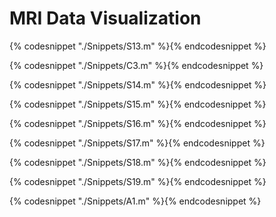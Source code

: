# MRI Data Visualization 

{% codesnippet "./Snippets/S13.m" %}{% endcodesnippet %}

{% codesnippet "./Snippets/C3.m" %}{% endcodesnippet %}

{% codesnippet "./Snippets/S14.m" %}{% endcodesnippet %}

{% codesnippet "./Snippets/S15.m" %}{% endcodesnippet %}

{% codesnippet "./Snippets/S16.m" %}{% endcodesnippet %}

{% codesnippet "./Snippets/S17.m" %}{% endcodesnippet %}

{% codesnippet "./Snippets/S18.m" %}{% endcodesnippet %}

{% codesnippet "./Snippets/S19.m" %}{% endcodesnippet %}

{% codesnippet "./Snippets/A1.m" %}{% endcodesnippet %}